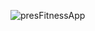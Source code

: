 
![presFitnessApp](https://user-images.githubusercontent.com/120682772/216161198-a6fd419c-2952-4cc5-868b-6e7daca8c0f8.png)
